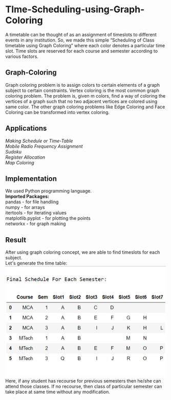 # TIme-Scheduling-using-Graph-Coloring
  A timetable can be thought of as an assignment of timeslots to different events in any institution. So, we made this simple “Scheduling     of Class timetable using Graph Coloring” where each color denotes a particular time slot. Time slots are reserved for each course and       semester according to various factors.
  
## Graph-Coloring
  Graph coloring problem is to assign colors to certain elements of a graph subject to certain constraints. Vertex coloring is the most       common graph coloring problem. The problem is, given m colors, find a way of coloring the vertices of a graph such that no two adjacent     vertices are colored using same color. The other graph coloring problems like Edge Coloring and Face Coloring  can be transformed into     vertex coloring. 
 
## Applications
*Making Schedule or Time-Table*</br> 
*Mobile Radio Frequency Assignment*</br>
*Sudoku*</br>
*Register Allocation*</br> 
*Map Coloring*</br>

## Implementation
We used Python programming language.</br>
**Imported Packages:**</br>
pandas              - for file handling</br>
numpy               - for arrays</br>
itertools           - for iterating values</br>
matplotlib.pyplot   - for plotting the points</br>
networkx            - for graph making</br>

## Result
After using graph coloring concept, we are able to find timeslots for each subject.</br> Let's generate the time table:</br> 
![Result](https://raw.githubusercontent.com/aakashdinkar/TIme-Scheduling-using-Graph-Coloring/master/result.png)</br>
Here, if any student has recourse for previous semesters then he/she can attend those classes. If no recourse, then class of particular semester can take place at same time without any modification. 



 
